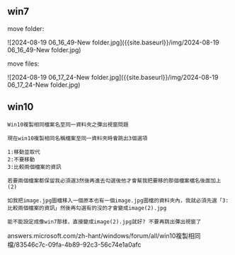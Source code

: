 ## win7

move folder:

![2024-08-19 06_16_49-New folder.jpg]({{site.baseurl}}/img/2024-08-19 06_16_49-New folder.jpg)

move files:

![2024-08-19 06_17_24-New folder.jpg]({{site.baseurl}}/img/2024-08-19 06_17_24-New folder.jpg)

## win10

```
Win10複製相同檔案名至同一資料夾之彈出視窗問題

現在win10複製相同名稱檔案至同一資料夾時會跳出3個選項

1:移動並取代
2:不要移動
3:比較兩個檔案的資訊

若要兩個檔案都保留我必須選3然後再進去勾選後他才會幫我把要移的那個檔案檔名後面加上(2)

如我把image.jpg圖檔移入一個原本也有一個image.jpg圖檔的資料夾內，我就必須先選「3:比較兩個檔案的資訊」然後再勾選有的沒的才會變成image(2).jpg

能不能設定成像win7那樣，直接變成image(2).jpg就好? 不要再跳出彈出視窗了
```
  answers.microsoft.com/zh-hant/windows/forum/all/win10複製相同檔/83546c7c-09fa-4b89-92c3-56c74e1a0afc